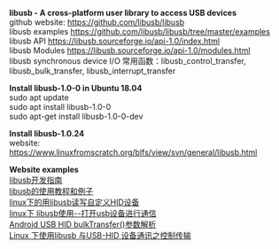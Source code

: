 **libusb - A cross-platform user library to access USB devices**  
github website: https://github.com/libusb/libusb  
libusb examples https://github.com/libusb/libusb/tree/master/examples  
libusb API  https://libusb.sourceforge.io/api-1.0/index.html  
libusb Modules  https://libusb.sourceforge.io/api-1.0/modules.html  
libusb synchronous device I/O  常用函数：libusb_control_transfer, libusb_bulk_transfer, libusb_interrupt_transfer

**Install libusb-1.0-0 in Ubuntu 18.04**  
sudo apt update  
sudo apt install libusb-1.0-0  
sudo apt-get install libusb-1.0-0-dev  

**Install libusb-1.0.24**  
website: https://www.linuxfromscratch.org/blfs/view/svn/general/libusb.html  

**Website examples**  
[libusb开发指南](https://blog.csdn.net/u012247418/article/details/82960889?utm_medium=distribute.pc_relevant.none-task-blog-2~default~BlogCommendFromMachineLearnPai2~default-3.nonecase&depth_1-utm_source=distribute.pc_relevant.none-task-blog-2~default~BlogCommendFromMachineLearnPai2~default-3.nonecase)  
[libusb的使用教程和例子](https://blog.csdn.net/zb774095236/article/details/83651995?utm_term=libusb&utm_medium=distribute.pc_aggpage_search_result.none-task-blog-2~all~sobaiduweb~default-9-83651995&spm=3001.4430)  
[linux下的用libusb读写自定义HID设备](https://www.cnblogs.com/youyipin/p/12733125.html)  
[linux下 libusb使用--打开usb设备进行通信](https://blog.csdn.net/u011598479/article/details/82705496)  
[Android USB HID bulkTransfer()参数解析](https://blog.csdn.net/gd6321374/article/details/78045101)  
[Linux 下使用libusb 与USB-HID 设备通讯之控制传输](https://blog.csdn.net/gd6321374/article/details/79935186?utm_medium=distribute.pc_relevant.none-task-blog-baidujs_title-3&spm=1001.2101.3001.4242)  
